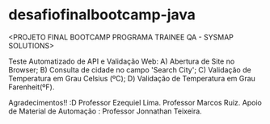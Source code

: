 # desafiofinalbootcamp-java
<PROJETO FINAL BOOTCAMP PROGRAMA TRAINEE QA - SYSMAP SOLUTIONS>

Teste Automatizado de API e Validação Web:
A) Abertura de Site no Browser;
B) Consulta de cidade no campo 'Search City';
C) Validação de Temperatura em Grau Celsius (ºC);
D) Validação de Temperatura em Grau Farenheit(ºF).
  
  
  Agradecimentos!! :D 
  Professor Ezequiel Lima. 
  Professor Marcos Ruiz.
  Apoio de Material de Automação : Professor Jonnathan Teixeira.
  
